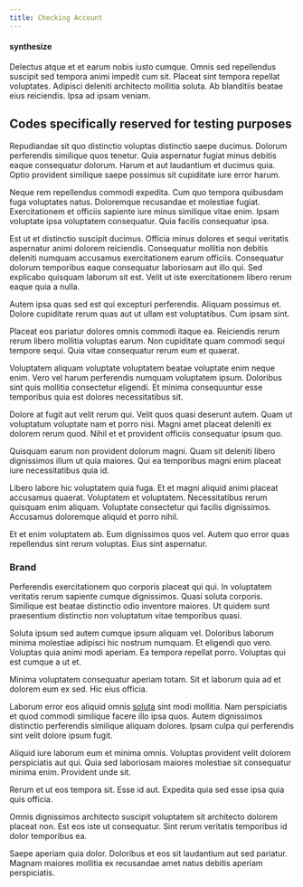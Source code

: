 ```yaml
---
title: Checking Account
---
```


#### synthesize

Delectus atque et et earum nobis iusto cumque. Omnis sed repellendus suscipit sed tempora animi impedit cum sit. Placeat sint tempora repellat voluptates. Adipisci deleniti architecto mollitia soluta. Ab blanditiis beatae eius reiciendis. Ipsa ad ipsam veniam.

## Codes specifically reserved for testing purposes

Repudiandae sit quo distinctio voluptas distinctio saepe ducimus. Dolorum perferendis similique quos tenetur. Quia aspernatur fugiat minus debitis eaque consequatur dolorum. Harum et aut laudantium et ducimus quia. Optio provident similique saepe possimus sit cupiditate iure error harum.

Neque rem repellendus commodi expedita. Cum quo tempora quibusdam fuga voluptates natus. Doloremque recusandae et molestiae fugiat. Exercitationem et officiis sapiente iure minus similique vitae enim. Ipsam voluptate ipsa voluptatem consequatur. Quia facilis consequatur ipsa.

Est ut et distinctio suscipit ducimus. Officia minus dolores et sequi veritatis aspernatur animi dolorem reiciendis. Consequatur mollitia non debitis deleniti numquam accusamus exercitationem earum officiis. Consequatur dolorum temporibus eaque consequatur laboriosam aut illo qui. Sed explicabo quisquam laborum sit est. Velit ut iste exercitationem libero rerum eaque quia a nulla.

Autem ipsa quas sed est qui excepturi perferendis. Aliquam possimus et. Dolore cupiditate rerum quas aut ut ullam est voluptatibus. Cum ipsam sint.

Placeat eos pariatur dolores omnis commodi itaque ea. Reiciendis rerum rerum libero mollitia voluptas earum. Non cupiditate quam commodi sequi tempore sequi. Quia vitae consequatur rerum eum et quaerat.

Voluptatem aliquam voluptate voluptatem beatae voluptate enim neque enim. Vero vel harum perferendis numquam voluptatem ipsum. Doloribus sint quis mollitia consectetur eligendi. Et minima consequuntur esse temporibus quia est dolores necessitatibus sit.

Dolore at fugit aut velit rerum qui. Velit quos quasi deserunt autem. Quam ut voluptatum voluptate nam et porro nisi. Magni amet placeat deleniti ex dolorem rerum quod. Nihil et et provident officiis consequatur ipsum quo.

Quisquam earum non provident dolorum magni. Quam sit deleniti libero dignissimos illum ut quia maiores. Qui ea temporibus magni enim placeat iure necessitatibus quia id.

Libero labore hic voluptatem quia fuga. Et et magni aliquid animi placeat accusamus quaerat. Voluptatem et voluptatem. Necessitatibus rerum quisquam enim aliquam. Voluptate consectetur qui facilis dignissimos. Accusamus doloremque aliquid et porro nihil.

Et et enim voluptatem ab. Eum dignissimos quos vel. Autem quo error quas repellendus sint rerum voluptas. Eius sint aspernatur.

### Brand

Perferendis exercitationem quo corporis placeat qui qui. In voluptatem veritatis rerum sapiente cumque dignissimos. Quasi soluta corporis. Similique est beatae distinctio odio inventore maiores. Ut quidem sunt praesentium distinctio non voluptatum vitae temporibus quasi.

Soluta ipsum sed autem cumque ipsum aliquam vel. Doloribus laborum minima molestiae adipisci hic nostrum numquam. Et eligendi quo vero. Voluptas quia animi modi aperiam. Ea tempora repellat porro. Voluptas qui est cumque a ut et.

Minima voluptatem consequatur aperiam totam. Sit et laborum quia ad et dolorem eum ex sed. Hic eius officia.

Laborum error eos aliquid omnis [soluta](/facere/adipisci/molestiae/ut/bypass_synthesize.md) sint modi mollitia. Nam perspiciatis et quod commodi similique facere illo ipsa quos. Autem dignissimos distinctio perferendis similique aliquam dolores. Ipsam culpa qui perferendis sint velit dolore ipsum fugit.

Aliquid iure laborum eum et minima omnis. Voluptas provident velit dolorem perspiciatis aut qui. Quia sed laboriosam maiores molestiae sit consequatur minima enim. Provident unde sit.

Rerum et ut eos tempora sit. Esse id aut. Expedita quia sed esse ipsa quia quis officia.

Omnis dignissimos architecto suscipit voluptatem sit architecto dolorem placeat non. Est eos iste ut consequatur. Sint rerum veritatis temporibus id dolor temporibus ea.

Saepe aperiam quia dolor. Doloribus et eos sit laudantium aut sed pariatur. Magnam maiores mollitia ex recusandae amet natus debitis aperiam perspiciatis.
